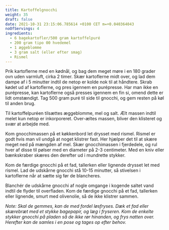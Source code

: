 ```yaml
---
title: Kartoffelgnocchi
weight: 35
draft: false
date: 2021-10-31 23:15:06.785614 +0100 CET m=+0.040364043
noOfServings: 4
ingredients:
  - 6 bagekartofler/500 gram kartoffelpuré
  - 200 gram tipo 00 hvedemel
  - 1 æggeblomme
  - 3 gram salt (eller efter smag)
  - Rismel
---
```




Prik kartoflerne med en kødnål, og bag dem meget møre i en 180 grader
ovn uden varmluft, cirka 2 timer. Skær kartoflerne midt over, og lad dem
dampe af i 5 minutter indtil de netop er kolde nok til at håndtere.
Skrab kødet ud af kartoflerne, og pres igennem en purépresse. Har man
ikke en purépresse, kan kartoflerne også presses igennem en fin si,
omend dette er lidt omstændigt. Tag 500 gram puré til side til gnocchi,
og gem resten på køl til anden brug.

Til kartoffelpuréen tilsættes æggeblomme, mel og salt. Ælt massen indtil
melet kun netop er inkorporeret. Over-æltes massen, bliver den klisteret
og svær at arbejde med.

Kom gnocchimassen på et køkkenbord let drysset med rismel. Rismel er
godt hvis man vil undgå at noget klistrer fast. Her hjælper det til at
skære meget ned på mængden af mel. Skær gnocchimassen i fjerdedele, og
rul hver af disse til pølser med en diameter på 2-3 centimeter. Med en
kniv eller bænkskraber skæres den derefter ud i mundrette stykker.

Kom de færdige gnocchi på et fad, tallerken eller lignende drysset let
med rismel. Lad de udskårne gnocchi stå 10-15 minutter, så stivelsen i
kartoflerne når at sætte sig før de blancheres.

Blanchér de udskårne gnocchi af nogle omgange i kogende saltet vand
indtil de flyder til overfladen. Kom de færdige gnocchi på et fad,
tallerken eller lignende, smurt med olivenolie, så de ikke klistrer
sammen.

*Note: Skal de gemmes, kan de med fordel løsfryses. Dæk et fad eller
skærebræt med et stykke bagepapir, og læg i fryseren. Kom de enkelte
stykker gnocchi på pladen så de ikke rør hinanden, og frys natten over.
Herefter kan de samles i en pose og tages op efter behov.*

